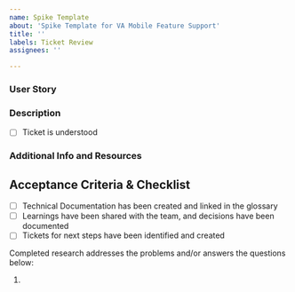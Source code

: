 ```yaml
---
name: Spike Template
about: 'Spike Template for VA Mobile Feature Support'
title: ''
labels: Ticket Review
assignees: ''

---
```


### User Story
<!--Write a user story (if possible) that conforms to this format:
As [_blank_], 
We need to [_blank_],
So that [_blank_].-->
<!--_**Required.** Please note you can have more than one story, if applicable. If this is a technical investigation to achieve a larger initiative, the user story should represent that piece of the initiative._-->

### Description
<!--What is this ticket trying to accomplish? Be specific about where the scope starts and ends. What business objective are we trying to meet? Specify what should or shouldn't change for the end user. <!--_**Required.** Describe the problem._-->
- [ ] Ticket is understood

### Additional Info and Resources
<!--Always attempt to include additional information.  This could include screenshots, log snippets, links to applicable code files, and/or articles/websites that have relevant info on the issue. Leave blank if n/a.-->

## Acceptance Criteria & Checklist

- [ ] Technical Documentation has been created and linked in the glossary
- [ ] Learnings have been shared with the team, and decisions have been documented
- [ ] Tickets for next steps have been identified and created

Completed research addresses the problems and/or answers the questions below:  

1. 

<!--
## Timebox
Comment out if N/A →
